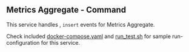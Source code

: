 Metrics Aggregate - Command
---

This service handles , `insert` events for Metrics Aggregate.

Check included [docker-compose.yaml][0] and [run_test.sh][1] for sample run-configuration for this service.

  [0]: https://github.com/TerrexTech/agg-metrics-cmd/blob/master/test/docker-compose.yaml
  [1]: https://github.com/TerrexTech/agg-metrics-cmd/blob/master/run_test.sh
